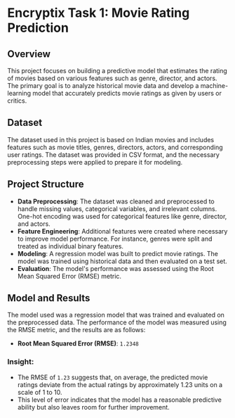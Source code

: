 # Encryptix Task 1: Movie Rating Prediction

## Overview
This project focuses on building a predictive model that estimates the rating of movies based on various features such as genre, director, and actors. The primary goal is to analyze historical movie data and develop a machine-learning model that accurately predicts movie ratings as given by users or critics.

## Dataset
The dataset used in this project is based on Indian movies and includes features such as movie titles, genres, directors, actors, and corresponding user ratings. The dataset was provided in CSV format, and the necessary preprocessing steps were applied to prepare it for modeling.

## Project Structure
- **Data Preprocessing**: The dataset was cleaned and preprocessed to handle missing values, categorical variables, and irrelevant columns. One-hot encoding was used for categorical features like genre, director, and actors.
- **Feature Engineering**: Additional features were created where necessary to improve model performance. For instance, genres were split and treated as individual binary features.
- **Modeling**: A regression model was built to predict movie ratings. The model was trained using historical data and then evaluated on a test set.
- **Evaluation**: The model's performance was assessed using the Root Mean Squared Error (RMSE) metric.

## Model and Results
The model used was a regression model that was trained and evaluated on the preprocessed data. The performance of the model was measured using the RMSE metric, and the results are as follows:

- **Root Mean Squared Error (RMSE)**: `1.2348`

### Insight:
- The RMSE of `1.23` suggests that, on average, the predicted movie ratings deviate from the actual ratings by approximately 1.23 units on a scale of 1 to 10.
- This level of error indicates that the model has a reasonable predictive ability but also leaves room for further improvement.

